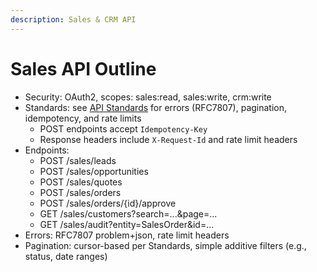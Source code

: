 ```yaml
---
description: Sales & CRM API
---
```


# Sales API Outline
- Security: OAuth2, scopes: sales:read, sales:write, crm:write
- Standards: see [API Standards](STANDARDS.md) for errors (RFC7807), pagination, idempotency, and rate limits
  - POST endpoints accept `Idempotency-Key`
  - Response headers include `X-Request-Id` and rate limit headers
- Endpoints:
  - POST /sales/leads
  - POST /sales/opportunities
  - POST /sales/quotes
  - POST /sales/orders
  - POST /sales/orders/{id}/approve
  - GET /sales/customers?search=...&page=...
  - GET /sales/audit?entity=SalesOrder&id=...
- Errors: RFC7807 problem+json, rate limit headers
- Pagination: cursor-based per Standards, simple additive filters (e.g., status, date ranges)
